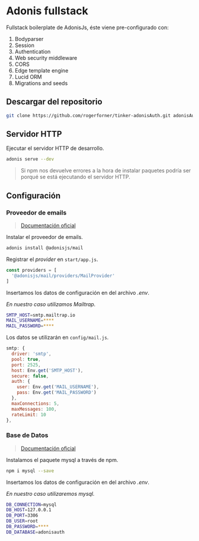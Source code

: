 # Adonis fullstack

Fullstack boilerplate de AdonisJs, éste viene pre-configurado con:

1. Bodyparser
2. Session
3. Authentication
4. Web security middleware
5. CORS
6. Edge template engine
7. Lucid ORM
8. Migrations and seeds

## Descargar del repositorio

```bash
git clone https://github.com/rogerforner/tinker-adonisAuth.git adonisAuth
```

## Servidor HTTP

Ejecutar el servidor HTTP de desarrollo.

```bash
adonis serve --dev
```

> Si npm nos devuelve errores a la hora de instalar paquetes podría ser porqué se está ejecutando el servidor HTTP.

## Configuración

### Proveedor de emails

> [Documentación oficial](https://adonisjs.com/docs/4.1/mail)

Instalar el proveedor de emails.

```bash
adonis install @adonisjs/mail
```

Registrar el _provider_ en `start/app.js`.

```js
const providers = [
  '@adonisjs/mail/providers/MailProvider'
]
```

Insertamos los datos de configuración en del archivo _.env_.

_En nuestro caso utilizamos Mailtrap._

```bash
SMTP_HOST=smtp.mailtrap.io
MAIL_USERNAME=****
MAIL_PASSWORD=****
```

Los datos se utilizarán en `config/mail.js`.

```js
smtp: {
  driver: 'smtp',
  pool: true,
  port: 2525,
  host: Env.get('SMTP_HOST'),
  secure: false,
  auth: {
    user: Env.get('MAIL_USERNAME'),
    pass: Env.get('MAIL_PASSWORD')
  },
  maxConnections: 5,
  maxMessages: 100,
  rateLimit: 10
},
```

### Base de Datos

> [Documentación oficial](https://adonisjs.com/docs/4.1/database)

Instalamos el paquete mysql a través de npm.

```bash
npm i mysql --save
```

Insertamos los datos de configuración en del archivo _.env_.

_En nuestro caso utilizaremos mysql._

```bash
DB_CONNECTION=mysql
DB_HOST=127.0.0.1
DB_PORT=3306
DB_USER=root
DB_PASSWORD=****
DB_DATABASE=adonisauth
```